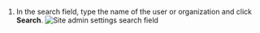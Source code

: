 1. In the search field, type the name of the user or organization and click **Search**.
   ![Site admin settings search field](/assets/images/enterprise/site-admin-settings/search-for-things.png)
